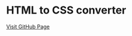 # HTML to CSS converter

[Visit GitHub Page](https://thomaslesinski.github.io/html-to-css-converter/)